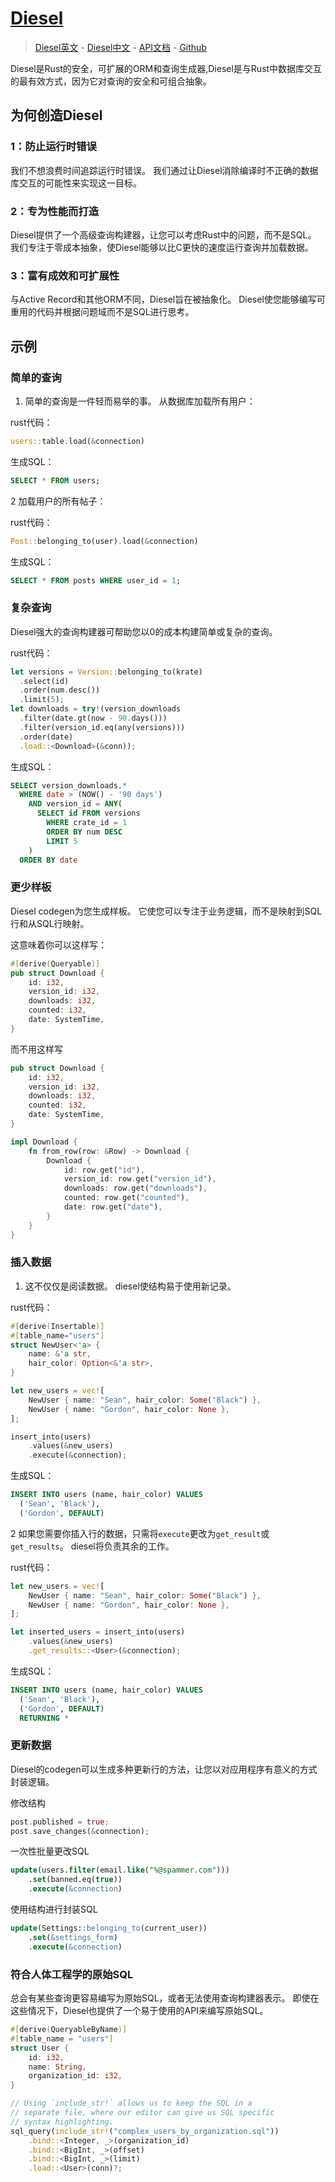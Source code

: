 # [Diesel](https://diesel.rs)

> [Diesel英文](https://diesel.rs/) - [Diesel中文](/crates/diesel/) - [API文档](https://docs.rs/diesel/) - [Github](https://github.com/diesel-rs/diesel)

Diesel是Rust的安全，可扩展的ORM和查询生成器,Diesel是与Rust中数据库交互的最有效方式，因为它对查询的安全和可组合抽象。

## 为何创造Diesel

### 1：防止运行时错误

我们不想浪费时间追踪运行时错误。 我们通过让Diesel消除编译时不正确的数据库交互的可能性来实现这一目标。

### 2：专为性能而打造

Diesel提供了一个高级查询构建器，让您可以考虑Rust中的问题，而不是SQL。 我们专注于零成本抽象，使Diesel能够以比C更快的速度运行查询并加载数据。

### 3：富有成效和可扩展性

与Active Record和其他ORM不同，Diesel旨在被抽象化。 Diesel使您能够编写可重用的代码并根据问题域而不是SQL进行思考。

## 示例

### 简单的查询

1. 简单的查询是一件轻而易举的事。 从数据库加载所有用户：

rust代码：

```rust
users::table.load(&connection)
```

生成SQL：

```sql
SELECT * FROM users;
```

2 加载用户的所有帖子：

rust代码：

```rust
Post::belonging_to(user).load(&connection)
```

生成SQL：

```sql
SELECT * FROM posts WHERE user_id = 1;
```

### 复杂查询

Diesel强大的查询构建器可帮助您以0的成本构建简单或复杂的查询。

rust代码：

```rust
let versions = Version::belonging_to(krate)
  .select(id)
  .order(num.desc())
  .limit(5);
let downloads = try!(version_downloads
  .filter(date.gt(now - 90.days()))
  .filter(version_id.eq(any(versions)))
  .order(date)
  .load::<Download>(&conn));
```

生成SQL：

```sql
SELECT version_downloads.*
  WHERE date > (NOW() - '90 days')
    AND version_id = ANY(
      SELECT id FROM versions
        WHERE crate_id = 1
        ORDER BY num DESC
        LIMIT 5
    )
  ORDER BY date
```

### 更少样板

Diesel codegen为您生成样板。 它使您可以专注于业务逻辑，而不是映射到SQL行和从SQL行映射。

这意味着你可以这样写：

```rust
#[derive(Queryable)]
pub struct Download {
    id: i32,
    version_id: i32,
    downloads: i32,
    counted: i32,
    date: SystemTime,
}
```

而不用这样写

```rust
pub struct Download {
    id: i32,
    version_id: i32,
    downloads: i32,
    counted: i32,
    date: SystemTime,
}

impl Download {
    fn from_row(row: &Row) -> Download {
        Download {
            id: row.get("id"),
            version_id: row.get("version_id"),
            downloads: row.get("downloads"),
            counted: row.get("counted"),
            date: row.get("date"),
        }
    }
}
```

### 插入数据

1. 这不仅仅是阅读数据。 diesel使结构易于使用新记录。

rust代码：

```rust
#[derive(Insertable)]
#[table_name="users"]
struct NewUser<'a> {
    name: &'a str,
    hair_color: Option<&'a str>,
}

let new_users = vec![
    NewUser { name: "Sean", hair_color: Some("Black") },
    NewUser { name: "Gordon", hair_color: None },
];

insert_into(users)
    .values(&new_users)
    .execute(&connection);
```

生成SQL：

```sql
INSERT INTO users (name, hair_color) VALUES
  ('Sean', 'Black'),
  ('Gordon', DEFAULT)
```

2 如果您需要你插入行的数据，只需将`execute`更改为`get_result`或`get_results`。 diesel将负责其余的工作。

rust代码：

```rust
let new_users = vec![
    NewUser { name: "Sean", hair_color: Some("Black") },
    NewUser { name: "Gordon", hair_color: None },
];

let inserted_users = insert_into(users)
    .values(&new_users)
    .get_results::<User>(&connection);
```

生成SQL：

```sql
INSERT INTO users (name, hair_color) VALUES
  ('Sean', 'Black'),
  ('Gordon', DEFAULT)
  RETURNING *
```

### 更新数据

Diesel的codegen可以生成多种更新行的方法，让您以对应用程序有意义的方式封装逻辑。

修改结构

```rust
post.published = true;
post.save_changes(&connection);
```

一次性批量更改SQL

```sql
update(users.filter(email.like("%@spammer.com")))
    .set(banned.eq(true))
    .execute(&connection)
```

使用结构进行封装SQL

```sql
update(Settings::belonging_to(current_user))
    .set(&settings_form)
    .execute(&connection)
```

### 符合人体工程学的原始SQL

总会有某些查询更容易编写为原始SQL，或者无法使用查询构建器表示。 即使在这些情况下，Diesel也提供了一个易于使用的API来编写原始SQL。

```rust
#[derive(QueryableByName)]
#[table_name = "users"]
struct User {
    id: i32,
    name: String,
    organization_id: i32,
}

// Using `include_str!` allows us to keep the SQL in a
// separate file, where our editor can give us SQL specific
// syntax highlighting.
sql_query(include_str!("complex_users_by_organization.sql"))
    .bind::<Integer, _>(organization_id)
    .bind::<BigInt, _>(offset)
    .bind::<BigInt, _>(limit)
    .load::<User>(conn)?;
```
